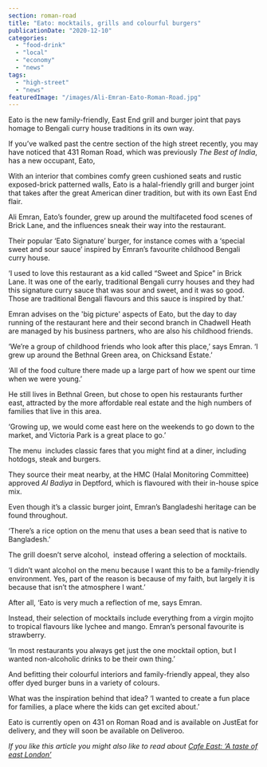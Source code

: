 ```yaml
---
section: roman-road
title: "Eato: mocktails, grills and colourful burgers"
publicationDate: "2020-12-10"
categories: 
  - "food-drink"
  - "local"
  - "economy"
  - "news"
tags: 
  - "high-street"
  - "news"
featuredImage: "/images/Ali-Emran-Eato-Roman-Road.jpg"
---
```


Eato is the new family-friendly, East End grill and burger joint that pays homage to Bengali curry house traditions in its own way. 

If you’ve walked past the centre section of the high street recently, you may have noticed that 431 Roman Road, which was previously _The Best of India_, has a new occupant, Eato,

With an interior that combines comfy green cushioned seats and rustic exposed-brick patterned walls, Eato is a halal-friendly grill and burger joint that takes after the great American diner tradition, but with its own East End flair. 

Ali Emran, Eato’s founder, grew up around the multifaceted food scenes of Brick Lane, and the influences sneak their way into the restaurant.

Their popular ‘Eato Signature’ burger, for instance comes with a ‘special sweet and sour sauce’ inspired by Emran’s favourite childhood Bengali curry house.

‘I used to love this restaurant as a kid called “Sweet and Spice” in Brick Lane. It was one of the early, traditional Bengali curry houses and they had this signature curry sauce that was sour and sweet, and it was so good. Those are traditional Bengali flavours and this sauce is inspired by that.’

Emran advises on the 'big picture' aspects of Eato, but the day to day running of the restaurant here and their second branch in Chadwell Heath are managed by his business partners, who are also his childhood friends. 

‘We’re a group of childhood friends who look after this place,’ says Emran. ‘I grew up around the Bethnal Green area, on Chicksand Estate.’ 

‘All of the food culture there made up a large part of how we spent our time when we were young.’

He still lives in Bethnal Green, but chose to open his restaurants further east, attracted by the more affordable real estate and the high numbers of families that live in this area. 

‘Growing up, we would come east here on the weekends to go down to the market, and Victoria Park is a great place to go.’

The menu  includes classic fares that you might find at a diner, including hotdogs, steak and burgers.

They source their meat nearby, at the HMC (Halal Monitoring Committee) approved _Al Badiya_ in Deptford, which is flavoured with their in-house spice mix. 

Even though it’s a classic burger joint, Emran’s Bangladeshi heritage can be found throughout. 

‘There’s a rice option on the menu that uses a bean seed that is native to Bangladesh.’

The grill doesn’t serve alcohol,  instead offering a selection of mocktails.

‘I didn’t want alcohol on the menu because I want this to be a family-friendly environment. Yes, part of the reason is because of my faith, but largely it is because that isn’t the atmosphere I want.’

After all, ‘Eato is very much a reflection of me, says Emran. 

Instead, their selection of mocktails include everything from a virgin mojito to tropical flavours like lychee and mango. Emran’s personal favourite is strawberry. 

‘In most restaurants you always get just the one mocktail option, but I wanted non-alcoholic drinks to be their own thing.’

And befitting their colourful interiors and family-friendly appeal, they also offer dyed burger buns in a variety of colours.

What was the inspiration behind that idea? ‘I wanted to create a fun place for families, a place where the kids can get excited about.’

Eato is currently open on 431 on Roman Road and is available on JustEat for delivery, and they will soon be available on Deliveroo.

_If you like this article you might also like to read about_ [_Cafe East: ‘A taste of east London’_](https://romanroadlondon.com/cafe-east-restaurant-review/)
